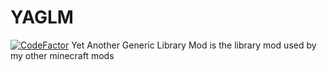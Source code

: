 # YAGLM
 [![CodeFactor](https://www.codefactor.io/repository/github/w1wwwwww/yaglm/badge)](https://www.codefactor.io/repository/github/w1wwwwww/yaglm)
 Yet Another Generic Library Mod is the library mod used by my other minecraft mods
